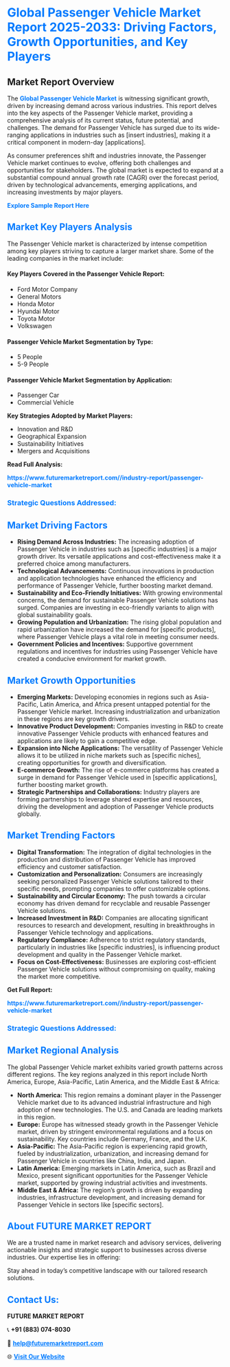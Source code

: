 <h1 style="color: #007BFF;">Global Passenger Vehicle Market Report 2025-2033: Driving Factors, Growth Opportunities, and Key Players</h1>

<section id="overview">
<h2>Market Report Overview</h2>
<p>The <a href="https://www.futuremarketreport.com//industry-report/passenger-vehicle-market" style="color: #007BFF; text-decoration: none;"><strong>Global Passenger Vehicle Market</strong></a> is witnessing significant growth, driven by increasing demand across various industries. This report delves into the key aspects of the Passenger Vehicle market, providing a comprehensive analysis of its current status, future potential, and challenges. The demand for Passenger Vehicle has surged due to its wide-ranging applications in industries such as [insert industries], making it a critical component in modern-day [applications].</p>
<p>As consumer preferences shift and industries innovate, the Passenger Vehicle market continues to evolve, offering both challenges and opportunities for stakeholders. The global market is expected to expand at a substantial compound annual growth rate (CAGR) over the forecast period, driven by technological advancements, emerging applications, and increasing investments by major players.</p>
</section>

<section id="overview">
<p><a href="https://www.futuremarketreport.com//request-sample/reportId=50883" style="color: #007BFF; text-decoration: none;"><strong>Explore Sample Report Here</strong></a></p>
</section>

<section id="key-players">
<h2 style="color: #007BFF;">Market Key Players Analysis</h2>
<p>The Passenger Vehicle market is characterized by intense competition among key players striving to capture a larger market share. Some of the leading companies in the market include:</p>
<h4>Key Players Covered in the Passenger Vehicle Report:</h4>
<ul><li>Ford Motor Company</li><li>General Motors</li><li>Honda Motor</li><li>Hyundai Motor</li><li>Toyota Motor</li><li>Volkswagen</li></ul>
<h4>Passenger Vehicle Market Segmentation by Type:</h4>
<ul><li>5 People</li><li>5-9 People</li></ul>

<h4>Passenger Vehicle Market Segmentation by Application:</h4>
<ul><li>Passenger Car</li><li>Commercial Vehicle</li></ul>
<p><strong>Key Strategies Adopted by Market Players:</strong></p>
<ul>
<li>Innovation and R&D</li>
<li>Geographical Expansion</li>
<li>Sustainability Initiatives</li>
<li>Mergers and Acquisitions</li>
</ul>
</section>

<section>
<p><strong>Read Full Analysis: </strong></p><a href="https://www.futuremarketreport.com//industry-report/passenger-vehicle-market" style="color: #007BFF; text-decoration: none;"><strong>https://www.futuremarketreport.com//industry-report/passenger-vehicle-market</strong></a>
<h3 style="color: #007BFF;">Strategic Questions Addressed:</h3>
</section>

<section id="driving-factors">
<h2 style="color: #007BFF;">Market Driving Factors</h2>
<ul>
<li><strong>Rising Demand Across Industries:</strong> The increasing adoption of Passenger Vehicle in industries such as [specific industries] is a major growth driver. Its versatile applications and cost-effectiveness make it a preferred choice among manufacturers.</li>
<li><strong>Technological Advancements:</strong> Continuous innovations in production and application technologies have enhanced the efficiency and performance of Passenger Vehicle, further boosting market demand.</li>
<li><strong>Sustainability and Eco-Friendly Initiatives:</strong> With growing environmental concerns, the demand for sustainable Passenger Vehicle solutions has surged. Companies are investing in eco-friendly variants to align with global sustainability goals.</li>
<li><strong>Growing Population and Urbanization:</strong> The rising global population and rapid urbanization have increased the demand for [specific products], where Passenger Vehicle plays a vital role in meeting consumer needs.</li>
<li><strong>Government Policies and Incentives:</strong> Supportive government regulations and incentives for industries using Passenger Vehicle have created a conducive environment for market growth.</li>
</ul>
</section>

<section id="growth-opportunities">
<h2 style="color: #007BFF;">Market Growth Opportunities</h2>
<ul>
<li><strong>Emerging Markets:</strong> Developing economies in regions such as Asia-Pacific, Latin America, and Africa present untapped potential for the Passenger Vehicle market. Increasing industrialization and urbanization in these regions are key growth drivers.</li>
<li><strong>Innovative Product Development:</strong> Companies investing in R&D to create innovative Passenger Vehicle products with enhanced features and applications are likely to gain a competitive edge.</li>
<li><strong>Expansion into Niche Applications:</strong> The versatility of Passenger Vehicle allows it to be utilized in niche markets such as [specific niches], creating opportunities for growth and diversification.</li>
<li><strong>E-commerce Growth:</strong> The rise of e-commerce platforms has created a surge in demand for Passenger Vehicle used in [specific applications], further boosting market growth.</li>
<li><strong>Strategic Partnerships and Collaborations:</strong> Industry players are forming partnerships to leverage shared expertise and resources, driving the development and adoption of Passenger Vehicle products globally.</li>
</ul>
</section>

<section id="trending-factors">
<h2 style="color: #007BFF;">Market Trending Factors</h2>
<ul>
<li><strong>Digital Transformation:</strong> The integration of digital technologies in the production and distribution of Passenger Vehicle has improved efficiency and customer satisfaction.</li>
<li><strong>Customization and Personalization:</strong> Consumers are increasingly seeking personalized Passenger Vehicle solutions tailored to their specific needs, prompting companies to offer customizable options.</li>
<li><strong>Sustainability and Circular Economy:</strong> The push towards a circular economy has driven demand for recyclable and reusable Passenger Vehicle solutions.</li>
<li><strong>Increased Investment in R&D:</strong> Companies are allocating significant resources to research and development, resulting in breakthroughs in Passenger Vehicle technology and applications.</li>
<li><strong>Regulatory Compliance:</strong> Adherence to strict regulatory standards, particularly in industries like [specific industries], is influencing product development and quality in the Passenger Vehicle market.</li>
<li><strong>Focus on Cost-Effectiveness:</strong> Businesses are exploring cost-efficient Passenger Vehicle solutions without compromising on quality, making the market more competitive.</li>
</ul>
</section>

<section>
<p><strong>Get Full Report: </strong></p><a href="https://www.futuremarketreport.com//industry-report/passenger-vehicle-market" style="color: #007BFF; text-decoration: none;"><strong>https://www.futuremarketreport.com//industry-report/passenger-vehicle-market</strong></a>
<h3 style="color: #007BFF;">Strategic Questions Addressed:</h3>
</section>


<section id="regional-analysis">
<h2 style="color: #007BFF;">Market Regional Analysis</h2>
<p>The global Passenger Vehicle market exhibits varied growth patterns across different regions. The key regions analyzed in this report include North America, Europe, Asia-Pacific, Latin America, and the Middle East & Africa:</p>
<ul>
<li><strong>North America:</strong> This region remains a dominant player in the Passenger Vehicle market due to its advanced industrial infrastructure and high adoption of new technologies. The U.S. and Canada are leading markets in this region.</li>
<li><strong>Europe:</strong> Europe has witnessed steady growth in the Passenger Vehicle market, driven by stringent environmental regulations and a focus on sustainability. Key countries include Germany, France, and the U.K.</li>
<li><strong>Asia-Pacific:</strong> The Asia-Pacific region is experiencing rapid growth, fueled by industrialization, urbanization, and increasing demand for Passenger Vehicle in countries like China, India, and Japan.</li>
<li><strong>Latin America:</strong> Emerging markets in Latin America, such as Brazil and Mexico, present significant opportunities for the Passenger Vehicle market, supported by growing industrial activities and investments.</li>
<li><strong>Middle East & Africa:</strong> The region’s growth is driven by expanding industries, infrastructure development, and increasing demand for Passenger Vehicle in sectors like [specific sectors].</li>
</ul>
</section>

<footer>
<h2 style="color: #007BFF;">About FUTURE MARKET REPORT</h2>
<p>We are a trusted name in market research and advisory services, delivering actionable insights and strategic support to businesses across diverse industries. Our expertise lies in offering:</p>

<p>Stay ahead in today’s competitive landscape with our tailored research solutions.</p>

<h2 style="color: #007BFF;">Contact Us:</h2>
<p><strong>FUTURE MARKET REPORT</strong></p>
<p>📞 <strong>+91 (883) 074-8030</strong></p>
<p>📧 <strong><a href="mailto:help@futuremarketreport.com" style="color: #007BFF;">help@futuremarketreport.com</a></strong></p>
<p>🌐 <strong><a href="https://www.futuremarketreport.com/" style="color: #007BFF;">Visit Our Website</a></strong></p>
</footer>